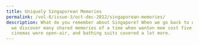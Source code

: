 ```yaml
---
title: Uniquely Singaporean Memories
permalink: /vol-8/issue-3/oct-dec-2012/singaporean-memories/
description: What do you remember about Singapore? When we go back to our past,
  we discover many shared memories of a time when wanton mee cost five cents,
  cinemas were open-air, and bathing suits covered a lot more.
---
```

